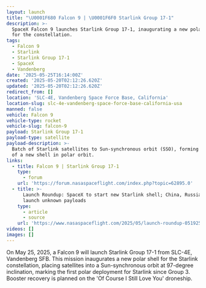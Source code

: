 ```yaml
---
layout: launch
title: "\U0001F680 Falcon 9 | \U0001F6F0 Starlink Group 17-1"
description: >-
  SpaceX Falcon 9 launches Starlink Group 17-1, inaugurating a new polar shell
  for the constellation.
tags:
  - Falcon 9
  - Starlink
  - Starlink Group 17-1
  - SpaceX
  - Vandenberg
date: '2025-05-25T16:14:00Z'
created: '2025-05-20T02:12:26.620Z'
updated: '2025-05-20T02:12:26.620Z'
redirect_from: []
location: 'SLC-4E, Vandenberg Space Force Base, California'
location-slug: slc-4e-vandenberg-space-force-base-california-usa
manned: false
vehicle: Falcon 9
vehicle-type: rocket
vehicle-slug: falcon-9
payload: Starlink Group 17-1
payload-type: satellite
payload-description: >-
  Batch of Starlink satellites to Sun-synchronous orbit (SSO), forming the start
  of a new shell in polar orbit.
links:
  - title: Falcon 9 | Starlink Group 17-1
    type:
      - forum
    url: 'https://forum.nasaspaceflight.com/index.php?topic=62895.0'
  - title: >-
      Launch Roundup: SpaceX to start new Starlink shell; China, Russia to
      launch unknown payloads
    type:
      - article
      - source
    url: 'https://www.nasaspaceflight.com/2025/05/launch-roundup-051925/'
videos: []
images: []
---
```

On May 25, 2025, a Falcon 9 will launch Starlink Group 17-1 from SLC-4E, Vandenberg SFB. This mission inaugurates a new polar shell for the Starlink constellation, placing satellites into a Sun-synchronous orbit at 97-degree inclination, marking the first polar deployment for Starlink since Group 3. Booster recovery is planned on the 'Of Course I Still Love You' droneship.
